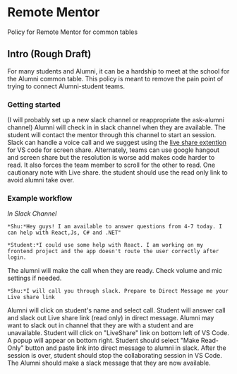 # Remote Mentor
Policy for Remote Mentor for common tables

## Intro (Rough Draft)
For many students and Alumni, it can be a hardship to meet at the school for the Alumni common table. This policy is meant to remove the pain point of trying to connect Alumni-student teams. 

### Getting started
(I will probably set up a new slack channel or reappropriate the ask-alumni channel)
Alumni will check in in slack channel when they are available. The student will contact the mentor through this channel to start an session. Slack can handle a voice call and we suggest using the [live share extention](https://marketplace.visualstudio.com/items?itemName=MS-vsliveshare.vsliveshare) for VS code for screen share. Alternately, teams can use google hangout and screen share but the resolution is worse add makes code harder to read. It also forces the team member to scroll for the other to read. One cautionary note with Live share. the student should use the read only link to avoid alumni take over.

### Example workflow

*In Slack Channel*
```
*Shu:*Hey guys! I am available to answer questions from 4-7 today. I can help with React,Js, C# and .NET"
```
```
*Student:*I could use some help with React. I am working on my frontend project and the app doesn't route the user correctly after login.
```
The alumni will make the call when they are ready. Check volume and mic settings if needed.
```
*Shu:*I will call you through slack. Prepare to Direct Message me your Live share link
```
Alumni will click on student's name and select call. Student will answer call and slack out Live share link (read only) in direct message. Alumni may want to slack out in channel that they are with a student and are unavailable. Student will click on "LiveShare" link on bottom left of VS Code. A popup will appear on bottom right. Student should select "Make Read-Only" button and paste link into direct message to alumni in slack. 
After the session is over, student should stop the collaborating session in VS Code. The Alumni should make a slack message that they are now available. 
